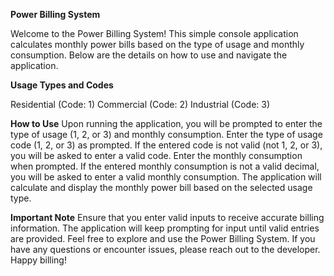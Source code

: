 **Power Billing System**

Welcome to the Power Billing System! This simple console application calculates monthly power bills based on the type of usage and monthly consumption. Below are the details on how to use and navigate the application.

**Usage Types and Codes**

Residential (Code: 1)
Commercial (Code: 2)
Industrial (Code: 3)

**How to Use**
Upon running the application, you will be prompted to enter the type of usage (1, 2, or 3) and monthly consumption.
Enter the type of usage code (1, 2, or 3) as prompted.
If the entered code is not valid (not 1, 2, or 3), you will be asked to enter a valid code.
Enter the monthly consumption when prompted.
If the entered monthly consumption is not a valid decimal, you will be asked to enter a valid monthly consumption.
The application will calculate and display the monthly power bill based on the selected usage type.

**Important Note**
Ensure that you enter valid inputs to receive accurate billing information.
The application will keep prompting for input until valid entries are provided.
Feel free to explore and use the Power Billing System. If you have any questions or encounter issues, please reach out to the developer. Happy billing!
